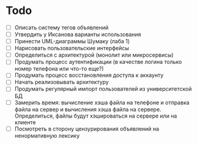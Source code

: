 # Todo
- [ ] Описать систему тегов объявлений
- [ ] Утвердить у Иксанова варианты использования
- [ ] Принести UML-диаграммы Шумаку (лаба 1)
- [ ] Нарисовать пользовательские интерфейсы
- [ ] Определиться с архитектурой (монолит или микросервисы)
- [ ] Продумать процесс аутентификации (в качестве логина только номер телефона или что-то еще?)
- [ ] Продумать процесс восстановления доступа к аккаунту
- [ ] Начать реализовывать архитектуру
- [ ] Продумать регулярный импорт пользователей из университетской БД
- [ ] Замерить время: вычисление хэша файла на телефоне и отправка файла на сервер и вычисления хэша файла на сервере. Определиться, файлы будут хэшироваться на сервере или на клиенте
- [ ] Посмотреть в сторону цензурирования объявлений на ненормативную лексику